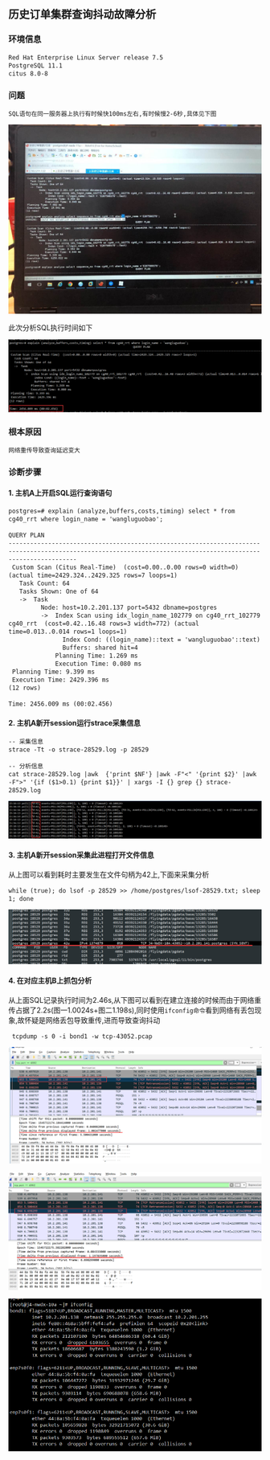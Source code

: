 ## 历史订单集群查询抖动故障分析

### 环境信息

```
Red Hat Enterprise Linux Server release 7.5
PostgreSQL 11.1
citus 8.0-8
```

### 问题

```
SQL语句在同一服务器上执行有时候快100ms左右,有时候慢2-6秒,具体见下图
```

![](https://raw.githubusercontent.com/NemoAA/blog/master/citus/%E6%95%85%E9%9A%9C%E5%88%86%E6%9E%90%E8%AE%B0%E5%BD%95/pic-result/lsdd-cluster-1.jpg)

此次分析SQL执行时间如下

![](https://raw.githubusercontent.com/NemoAA/blog/master/citus/%E6%95%85%E9%9A%9C%E5%88%86%E6%9E%90%E8%AE%B0%E5%BD%95/pic-result/lsdd-cluster-4.png)

### 根本原因

```
网络重传导致查询延迟变大
```

### 诊断步骤

#### 1. 主机A上开启SQL运行查询语句

```
postgres=# explain (analyze,buffers,costs,timing) select * from cg40_rrt where login_name = 'wangluguobao';
                                                                          QUERY PLAN                                                                           
---------------------------------------------------------------------------------------------------------------------------------------------------------------
 Custom Scan (Citus Real-Time)  (cost=0.00..0.00 rows=0 width=0) (actual time=2429.324..2429.325 rows=7 loops=1)
   Task Count: 64
   Tasks Shown: One of 64
   ->  Task
         Node: host=10.2.201.137 port=5432 dbname=postgres
         ->  Index Scan using idx_login_name_102779 on cg40_rrt_102779 cg40_rrt  (cost=0.42..16.48 rows=3 width=772) (actual time=0.013..0.014 rows=1 loops=1)
               Index Cond: ((login_name)::text = 'wangluguobao'::text)
               Buffers: shared hit=4
             Planning Time: 1.269 ms
             Execution Time: 0.080 ms
 Planning Time: 9.399 ms
 Execution Time: 2429.396 ms
(12 rows)

Time: 2456.009 ms (00:02.456)
```

#### 2. 主机A新开session运行strace采集信息

```
-- 采集信息
strace -Tt -o strace-28529.log -p 28529

-- 分析信息
cat strace-28529.log |awk  {'print $NF'} |awk -F"<" '{print $2}' |awk -F">" '{if ($1>0.1) {print $1}}' | xargs -I {} grep {} strace-28529.log
```

![1545725363199](https://raw.githubusercontent.com/NemoAA/blog/master/citus/%E6%95%85%E9%9A%9C%E5%88%86%E6%9E%90%E8%AE%B0%E5%BD%95/pic-result/lsdd-cluster-2.png)

#### 3. 主机A新开session采集此进程打开文件信息

从上图可以看到耗时主要发生在文件句柄为42上,下面来采集分析

```
while (true); do lsof -p 28529 >> /home/postgres/lsof-28529.txt; sleep 1; done
```

![](https://raw.githubusercontent.com/NemoAA/blog/master/citus/%E6%95%85%E9%9A%9C%E5%88%86%E6%9E%90%E8%AE%B0%E5%BD%95/pic-result/lsdd-clust-3.png)

#### 4. 在对应主机B上抓包分析

从上面SQL记录执行时间为2.46s,从下图可以看到在建立连接的时候而由于网络重传占据了2.2s(图一1.0024s+图二1.198s),同时使用`ifconfig命令`看到网络有丢包现象,故怀疑是网络丢包导致重传,进而导致查询抖动

```
 tcpdump -s 0 -i bond1 -w tcp-43052.pcap
```

![](https://raw.githubusercontent.com/NemoAA/blog/master/citus/%E6%95%85%E9%9A%9C%E5%88%86%E6%9E%90%E8%AE%B0%E5%BD%95/pic-result/lsdd-cluster-5.png)

![](https://raw.githubusercontent.com/NemoAA/blog/master/citus/%E6%95%85%E9%9A%9C%E5%88%86%E6%9E%90%E8%AE%B0%E5%BD%95/pic-result/lsdd-cluster-6.png)

![](https://raw.githubusercontent.com/NemoAA/blog/master/citus/%E6%95%85%E9%9A%9C%E5%88%86%E6%9E%90%E8%AE%B0%E5%BD%95/pic-result/lsdd-cluster-7.png)